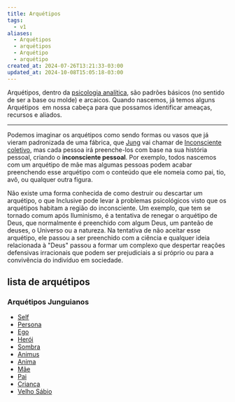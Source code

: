 ```yaml
---
title: Arquétipos
tags:
  - v1
aliases:
  - Arquétipos
  - arquétipos
  - Arquétipo
  - arquétipo
created_at: 2024-07-26T13:21:33-03:00
updated_at: 2024-10-08T15:05:18-03:00
---
```


Arquétipos, dentro da [psicologia analítica](../../../../atomos/2024/07/26/Psicologia_analitica.md), são padrões básicos (no sentido de ser a base ou molde) e arcaicos. Quando nascemos, já temos alguns Arquétipos  em nossa cabeça para que possamos identificar ameaças, recursos e aliados. 

---

Podemos imaginar os arquétipos como sendo formas ou vasos que já vieram padronizada de uma fábrica, que [Jung](../../../../entrada/2024/07/07/Carl_Jung.md) vai chamar de [Inconsciente coletivo](../../../../atomos/2024/07/08/Psicologia_Inconsciente_coletivo.md), mas cada pessoa irá preenche-los com base na sua história pessoal, criando o **inconsciente pessoal**. Por exemplo, todos nascemos com um arquétipo de mãe mas algumas pessoas podem acabar preenchendo esse arquétipo com o conteúdo que ele nomeia como pai, tio, avô, ou qualquer outra figura.

Não existe uma forma conhecida de como destruir ou descartar um arquétipo, o que Inclusive pode levar à problemas psicológicos visto que os arquétipos habitam a região do inconsciente. Um exemplo, que tem se tornado comum após Iluminismo, é a tentativa de renegar o arquétipo de Deus, que normalmente é preenchido com algum Deus, um panteão de deuses, o Universo ou a natureza. Na tentativa de não aceitar esse arquétipo, ele passou a ser preenchido com a ciência e qualquer ideia relacionada à "Deus" passou a formar um complexo que despertar reações defensivas irracionais que podem ser prejudiciais a si próprio ou para a convivência do indivíduo em sociedade.

## lista de arquétipos

### Arquétipos Junguianos
- [Self](../../07/05/Self.md)
- [Persona](../../../../atomos/2024/07/12/Psicologia_Persona.md)
- [Ego](../../../../atomos/2024/07/12/Psicologia_Ego.md)
- [Herói](../../../../atomos/2024/07/18/Psicologia_Arquetipo_heroi.md)
- [Sombra](../../../../atomos/2024/07/12/Psicologia_sombra.md)
- [Animus](../../../../atomos/2024/07/12/Psicologia_Animus.md)
- [Anima](../../../../atomos/2024/07/12/Psicologia_Anima.md)
- [Mãe](../../../../atomos/2024/07/18/Psicologia_Arquetipo_Mae.md)
- [Pai](../../../../atomos/2024/07/18/Psicologia_Arquetipo_Pai.md)
- [Criança](../../../../atomos/2024/07/18/Psicologia_Arquetipo_Crianca.md)
- [Velho Sábio](../../../../atomos/2024/07/18/Psicologia_Arquetipo_Velho_Sabio.md)